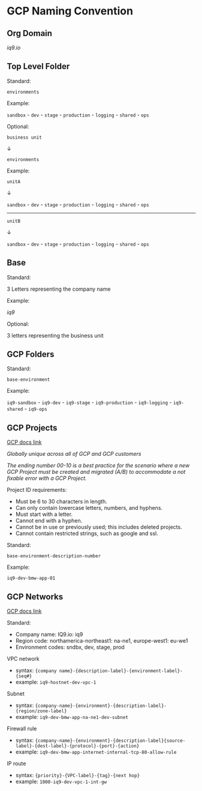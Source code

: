 # GCP Naming Convention

## Org Domain

_iq9.io_

## Top Level Folder

Standard:

`environments`

Example:

`sandbox` - `dev` - `stage` - `production` - `logging` - `shared` - `ops`

Optional:

`business unit`

&darr;

`environments`

Example:

`unitA`

&darr;

`sandbox` - `dev` - `stage` - `production` - `logging` - `shared` - `ops`

---

`unitB`

&darr;

`sandbox` - `dev` - `stage` - `production` - `logging` - `shared` - `ops`


## Base

Standard:

3 Letters representing the company name

Example:

_iq9_

Optional:

3 letters representing the business unit

## GCP Folders

Standard:

`base-environment`

Example:

`iq9-sandbox` - `iq9-dev` - `iq9-stage` - `iq9-production` - `iq9-logging` - `iq9-shared` - `iq9-ops`

## GCP Projects

[GCP docs link](https://cloud.google.com/resource-manager/docs/creating-managing-projects)

_Globally unique across all of GCP and GCP customers_

_The ending number 00-10 is a best practice for the scenario where a new GCP Project must be created and migrated (A/B) to accommodate a not fixable error with a GCP Project._

Project ID requirements:

 * Must be 6 to 30 characters in length.
 * Can only contain lowercase letters, numbers, and hyphens.
 * Must start with a letter.
 * Cannot end with a hyphen.
 * Cannot be in use or previously used; this includes deleted projects.
 * Cannot contain restricted strings, such as google and ssl.

Standard:

`base-environment-description-number`

Example:

`iq9-dev-bmw-app-01`

## GCP Networks

[GCP docs link](https://cloud.google.com/architecture/best-practices-vpc-design#naming)

Standard:
 * Company name: IQ9.io: iq9
 * Region code: northamerica-northeast1: na-ne1, europe-west1: eu-we1
 * Environment codes: sndbx, dev, stage, prod

VPC network
 * syntax: `{company name}-{description-label}-{environment-label}-{seq#}`
 * example: `iq9-hostnet-dev-vpc-1`

Subnet
 * syntax: `{company-name}-{environment}-{description-label}-{region/zone-label}`
 * example: `iq9-dev-bmw-app-na-ne1-dev-subnet`

 Firewall rule
 * syntax: `{company-name}-{environment}-{description-label}{source-label}-{dest-label}-{protocol}-{port}-{action}`
 * example: `iq9-dev-bmw-app-internet-internal-tcp-80-allow-rule`

 IP route
 * syntax: `{priority}-{VPC-label}-{tag}-{next hop}`
 * example: `1000-iq9-dev-vpc-1-int-gw`
